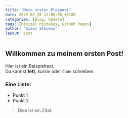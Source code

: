 ```yaml
---
title: "Mein erster Blogpost"
date: 2025-02-28 12:00:00 +0100
categories: [Blog, Update]
tags: [Minimal Mistakes, GitHub Pages]
author: "Simon Stevens"
layout: post
---
```


## Willkommen zu meinem ersten Post!

Hier ist ein Beispieltext.  
Du kannst **fett**, *kursiv* oder `Code` schreiben.

### Eine Liste:
- Punkt 1  
- Punkt 2  

> Dies ist ein Zitat.